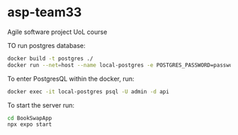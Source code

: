 # asp-team33
Agile software project UoL course

TO run postgres database:
```bash
docker build -t postgres ./
docker run --net=host --name local-postgres -e POSTGRES_PASSWORD=password -e POSTGRES_USER=admin -d postgres
```

To enter PostgresQL within the docker, run:
```bash
docker exec -it local-postgres psql -U admin -d api
```

To start the server run:
```bash
cd BookSwapApp
npx expo start
```